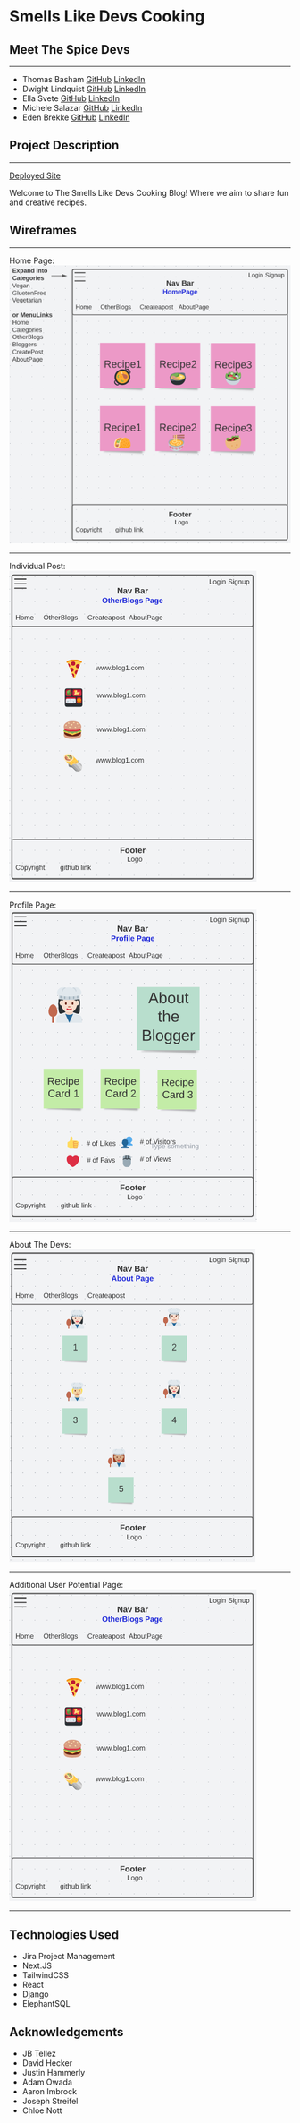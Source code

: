 # Smells Like Devs Cooking

## Meet The Spice Devs

___
- Thomas Basham [GitHub](https://github.com/Thomas-Basham) [LinkedIn](https://www.linkedin.com/in/thomas-basham/)
- Dwight Lindquist [GitHub](https://github.com/dlindqu3) [LinkedIn](https://www.linkedin.com/in/dwight-lindquist-a9a0b6b4/)
- Ella Svete [GitHub](https://github.com/EllaSvete) [LinkedIn](https://www.linkedin.com/in/ellasvete/)
- Michele Salazar [GitHub](https://github.com/MISalz) [LinkedIn](https://www.linkedin.com/in/michellesalazar010/)
- Eden Brekke [GitHub](https://github.com/eden-brekke) [LinkedIn](https://www.linkedin.com/in/eden-brekke/)

## Project Description 

___
[Deployed Site]()

Welcome to The Smells Like Devs Cooking Blog! Where we aim to share fun and creative recipes.

## Wireframes

___
Home Page:
![Home Page](./assets/HomePage.png)
___
Individual Post:
![Individual Blog Post](./assets/OtherUserPage.png)
___
Profile Page:
![Profile Page](./assets/ProfilePage.png)
___
About The Devs:
![About the Devs Page](./assets/AboutTheDevs.png)
___
Additional User Potential Page:
![OtherUsersPage](./assets/OtherUserPage.png)

___

## Technologies Used

- Jira Project Management
- Next.JS
- TailwindCSS
- React
- Django
- ElephantSQL

## Acknowledgements

- JB Tellez
- David Hecker
- Justin Hammerly
- Adam Owada
- Aaron Imbrock
- Joseph Streifel
- Chloe Nott